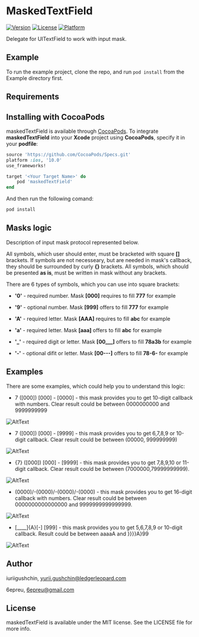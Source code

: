 # MaskedTextField


[![Version](https://img.shields.io/cocoapods/v/maskedTextField.svg?style=flat)](https://cocoapods.org/pods/maskedTextField)
[![License](https://img.shields.io/cocoapods/l/maskedTextField.svg?style=flat)](https://cocoapods.org/pods/maskedTextField)
[![Platform](https://img.shields.io/cocoapods/p/maskedTextField.svg?style=flat)](https://cocoapods.org/pods/maskedTextField)



Delegate for UITextField to work with input mask. 


## Example

To run the example project, clone the repo, and run `pod install` from the Example directory first.


## Requirements


## Installing with CocoaPods

maskedTextField is available through [CocoaPods](https://cocoapods.org). 
To integrate **maskedTextField** into your **Xcode** project using **CocoaPods**, specify it in your **podfile**: 
```ruby
source 'https://github.com/CocoaPods/Specs.git'
platform :ios, '10.0'
use_frameworks!

target '<Your Target Name>' do
    pod 'maskedTextField'
end
```
And then run the following comand:
```ruby
pod install
```


## Masks logic
Description of input mask protocol represented below.

All symbols, which user should enter, must be bracketed with square **[]** brackets.
If symbols are not necesseary, but are needed in mask's callback, they should be surrounded by curly  **{}** brackets.
All symbols, which should be presented  **as is**, must be written in mask without any brackets.

There are 6 types of symbols, which you can use into square brackets:

* **'0'** - required number. Mask **[000]** requires to fill **777** for example

* **'9'** - optional number. Mask **[999]** offers to fill **777** for example

* **'A'** - required letter. Mask **[AAA]** requires to fill **abc** for example

* **'a'** - required letter. Mask **[aaa]** offers to fill **abc** for example

* **'_'** - required digit or letter. Mask **[00___]** offers to fill **78a3b** for example

* **'-'** - optional difit or letter. Mask **[00---]** offers to fill **78-6-** for example



## Examples
There are some examples, which could help you to understand this logic:
+ 7 ([000]) [000] - [0000] - this mask provides you to get 10-digit callback with numbers. Clear result could be between 0000000000 and 9999999999
  
![AltText](https://media.giphy.com/media/1wPDeANHRdnDBTTgYE/giphy.gif)

+ 7 ([000]) [000] - [9999] - this mask provides you to get 6,7,8,9 or 10-digit callback.
  Clear result could be between (00000, 999999999)
  
![AltText](https://media.giphy.com/media/wp0uyXpTnuf4VFAdmd/giphy.gif)

+ {7} ([000]) [000] - [9999] - this mask provides you to get 7,8,9,10 or 11-digit callback.
  Clear result could be between (7000000,79999999999).

![AltText](https://media.giphy.com/media/3eTRoLOkcZtMgu3xPt/giphy.gif)

+ (0000)/-(0000)/-(0000)/-(0000) - this mask provides you to get 16-digit callback with numbers.
  Clear result could be between 0000000000000000 and 9999999999999999.

![AltText](https://media.giphy.com/media/uVQbKcAkKe5XEr27Zy/giphy.gif)

+ [____]{A}[-] [999] - this mask provides you to get 5,6,7,8,9 or 10-digit callback.
  Result could be between aaaaA and }}}}A}99
  
![AltText](https://media.giphy.com/media/7TqHP0aURNNnSFesdQ/giphy.gif)





## Author

iuriigushchin, yurii.gushchin@ledgerleopard.com

6epreu, 6epreu@gmail.com


## License

maskedTextField is available under the MIT license. See the LICENSE file for more info.
